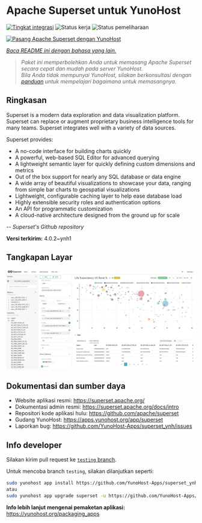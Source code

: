 <!--
N.B.: README ini dibuat secara otomatis oleh <https://github.com/YunoHost/apps/tree/master/tools/readme_generator>
Ini TIDAK boleh diedit dengan tangan.
-->

# Apache Superset untuk YunoHost

[![Tingkat integrasi](https://dash.yunohost.org/integration/superset.svg)](https://ci-apps.yunohost.org/ci/apps/superset/) ![Status kerja](https://ci-apps.yunohost.org/ci/badges/superset.status.svg) ![Status pemeliharaan](https://ci-apps.yunohost.org/ci/badges/superset.maintain.svg)

[![Pasang Apache Superset dengan YunoHost](https://install-app.yunohost.org/install-with-yunohost.svg)](https://install-app.yunohost.org/?app=superset)

*[Baca README ini dengan bahasa yang lain.](./ALL_README.md)*

> *Paket ini memperbolehkan Anda untuk memasang Apache Superset secara cepat dan mudah pada server YunoHost.*  
> *Bila Anda tidak mempunyai YunoHost, silakan berkonsultasi dengan [panduan](https://yunohost.org/install) untuk mempelajari bagaimana untuk memasangnya.*

## Ringkasan

Superset is a modern data exploration and data visualization platform. Superset can replace or augment proprietary business intelligence tools for many teams. Superset integrates well with a variety of data sources.

Superset provides:

- A no-code interface for building charts quickly
- A powerful, web-based SQL Editor for advanced querying
- A lightweight semantic layer for quickly defining custom dimensions and metrics
- Out of the box support for nearly any SQL database or data engine
- A wide array of beautiful visualizations to showcase your data, ranging from simple bar charts to geospatial visualizations
- Lightweight, configurable caching layer to help ease database load
- Highly extensible security roles and authentication options
- An API for programmatic customization
- A cloud-native architecture designed from the ground up for scale

*-- Superset's Github repository*


**Versi terkirim:** 4.0.2~ynh1

## Tangkapan Layar

![Tangkapan Layar pada Apache Superset](./doc/screenshots/explore.jpg)

## Dokumentasi dan sumber daya

- Website aplikasi resmi: <https://superset.apache.org/>
- Dokumentasi admin resmi: <https://superset.apache.org/docs/intro>
- Repositori kode aplikasi hulu: <https://github.com/apache/superset>
- Gudang YunoHost: <https://apps.yunohost.org/app/superset>
- Laporkan bug: <https://github.com/YunoHost-Apps/superset_ynh/issues>

## Info developer

Silakan kirim pull request ke [`testing` branch](https://github.com/YunoHost-Apps/superset_ynh/tree/testing).

Untuk mencoba branch `testing`, silakan dilanjutkan seperti:

```bash
sudo yunohost app install https://github.com/YunoHost-Apps/superset_ynh/tree/testing --debug
atau
sudo yunohost app upgrade superset -u https://github.com/YunoHost-Apps/superset_ynh/tree/testing --debug
```

**Info lebih lanjut mengenai pemaketan aplikasi:** <https://yunohost.org/packaging_apps>
